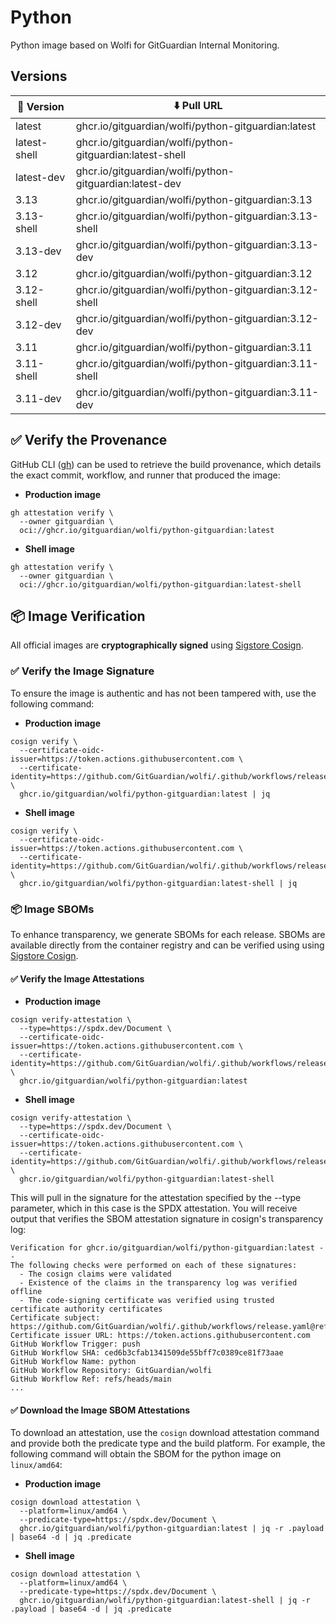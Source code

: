 # Python

Python image based on Wolfi for GitGuardian Internal Monitoring.

## Versions

| 📌 Version    | ⬇️ Pull URL                                                |
| ------------ | --------------------------------------------------------- |
| latest       | ghcr.io/gitguardian/wolfi/python-gitguardian:latest       |
| latest-shell | ghcr.io/gitguardian/wolfi/python-gitguardian:latest-shell |
| latest-dev   | ghcr.io/gitguardian/wolfi/python-gitguardian:latest-dev   |
| 3.13         | ghcr.io/gitguardian/wolfi/python-gitguardian:3.13         |
| 3.13-shell   | ghcr.io/gitguardian/wolfi/python-gitguardian:3.13-shell   |
| 3.13-dev     | ghcr.io/gitguardian/wolfi/python-gitguardian:3.13-dev     |
| 3.12         | ghcr.io/gitguardian/wolfi/python-gitguardian:3.12         |
| 3.12-shell   | ghcr.io/gitguardian/wolfi/python-gitguardian:3.12-shell   |
| 3.12-dev     | ghcr.io/gitguardian/wolfi/python-gitguardian:3.12-dev     |
| 3.11         | ghcr.io/gitguardian/wolfi/python-gitguardian:3.11         |
| 3.11-shell   | ghcr.io/gitguardian/wolfi/python-gitguardian:3.11-shell   |
| 3.11-dev     | ghcr.io/gitguardian/wolfi/python-gitguardian:3.11-dev     |

## ✅ Verify the Provenance

GitHub CLI ([gh](https://cli.github.com/)) can be used to retrieve the build provenance, which details the exact commit, workflow, and runner that produced the image:

- **Production image**

```shell
gh attestation verify \
  --owner gitguardian \
  oci://ghcr.io/gitguardian/wolfi/python-gitguardian:latest
```

- **Shell image**

```shell
gh attestation verify \
  --owner gitguardian \
  oci://ghcr.io/gitguardian/wolfi/python-gitguardian:latest-shell
```

## 📦 **Image Verification**

All official images are **cryptographically signed** using [Sigstore Cosign](https://www.sigstore.dev/).

### ✅ Verify the Image Signature

To ensure the image is authentic and has not been tampered with, use the following command:

- **Production image**

```shell
cosign verify \
  --certificate-oidc-issuer=https://token.actions.githubusercontent.com \
  --certificate-identity=https://github.com/GitGuardian/wolfi/.github/workflows/release.yaml@refs/heads/main \
  ghcr.io/gitguardian/wolfi/python-gitguardian:latest | jq
```

- **Shell image**

```shell
cosign verify \
  --certificate-oidc-issuer=https://token.actions.githubusercontent.com \
  --certificate-identity=https://github.com/GitGuardian/wolfi/.github/workflows/release.yaml@refs/heads/main \
  ghcr.io/gitguardian/wolfi/python-gitguardian:latest-shell | jq
```

### 📦 **Image SBOMs**

To enhance transparency, we generate SBOMs for each release. SBOMs are available directly from the container registry
and can be verified using using [Sigstore Cosign](https://www.sigstore.dev/).

#### ✅ Verify the Image Attestations

- **Production image**

```shell
cosign verify-attestation \
  --type=https://spdx.dev/Document \
  --certificate-oidc-issuer=https://token.actions.githubusercontent.com \
  --certificate-identity=https://github.com/GitGuardian/wolfi/.github/workflows/release.yaml@refs/heads/main \
  ghcr.io/gitguardian/wolfi/python-gitguardian:latest
```

- **Shell image**

```shell
cosign verify-attestation \
  --type=https://spdx.dev/Document \
  --certificate-oidc-issuer=https://token.actions.githubusercontent.com \
  --certificate-identity=https://github.com/GitGuardian/wolfi/.github/workflows/release.yaml@refs/heads/main \
  ghcr.io/gitguardian/wolfi/python-gitguardian:latest-shell
```

This will pull in the signature for the attestation specified by the --type parameter, which in this case is the SPDX attestation. You will receive output that verifies the SBOM attestation signature in cosign's transparency log:

```shell
Verification for ghcr.io/gitguardian/wolfi/python-gitguardian:latest --
The following checks were performed on each of these signatures:
  - The cosign claims were validated
  - Existence of the claims in the transparency log was verified offline
  - The code-signing certificate was verified using trusted certificate authority certificates
Certificate subject: https://github.com/GitGuardian/wolfi/.github/workflows/release.yaml@refs/heads/main
Certificate issuer URL: https://token.actions.githubusercontent.com
GitHub Workflow Trigger: push
GitHub Workflow SHA: ced6b3cfab1341509de55bff7c0389ce81f73aae
GitHub Workflow Name: python
GitHub Workflow Repository: GitGuardian/wolfi
GitHub Workflow Ref: refs/heads/main
...
```

#### ✅ Download the Image SBOM Attestations

To download an attestation, use the `cosign` download attestation command and provide both the predicate type and the build platform. For example, the following command will obtain the SBOM for the python image on `linux/amd64`:

- **Production image**

```shell
cosign download attestation \
  --platform=linux/amd64 \
  --predicate-type=https://spdx.dev/Document \
  ghcr.io/gitguardian/wolfi/python-gitguardian:latest | jq -r .payload | base64 -d | jq .predicate
```

- **Shell image**

```shell
cosign download attestation \
  --platform=linux/amd64 \
  --predicate-type=https://spdx.dev/Document \
  ghcr.io/gitguardian/wolfi/python-gitguardian:latest-shell | jq -r .payload | base64 -d | jq .predicate
```
